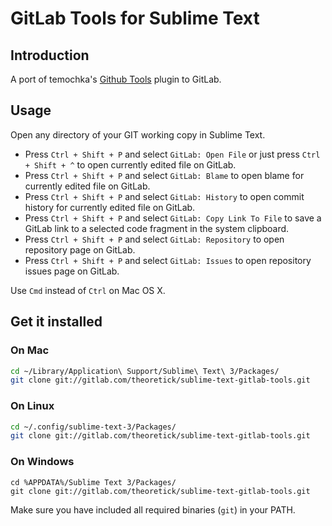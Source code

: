 # GitLab Tools for Sublime Text

## Introduction ##

A port of temochka's [Github Tools](https://github.com/temochka/sublime-text-2-github-tools) plugin to GitLab.

## Usage ##

Open any directory of your GIT working copy in Sublime Text.

* Press `Ctrl + Shift + P` and select `GitLab: Open File` or just press `Ctrl + Shift + ^` to open currently edited file on GitLab.
* Press `Ctrl + Shift + P` and select `GitLab: Blame` to open blame for currently edited file on GitLab.
* Press `Ctrl + Shift + P` and select `GitLab: History` to open commit history for currently edited file on GitLab.
* Press `Ctrl + Shift + P` and select `GitLab: Copy Link To File` to save a GitLab link to a selected code fragment in the system clipboard.
* Press `Ctrl + Shift + P` and select `GitLab: Repository` to open repository page on GitLab.
* Press `Ctrl + Shift + P` and select `GitLab: Issues` to open repository issues page on GitLab.

Use `Cmd` instead of `Ctrl` on Mac OS X.

## Get it installed ##

### On Mac ###

```bash
cd ~/Library/Application\ Support/Sublime\ Text\ 3/Packages/
git clone git://gitlab.com/theoretick/sublime-text-gitlab-tools.git
```

### On Linux ###

```bash
cd ~/.config/sublime-text-3/Packages/
git clone git://gitlab.com/theoretick/sublime-text-gitlab-tools.git
```

### On Windows ###

```
cd %APPDATA%/Sublime Text 3/Packages/
git clone git://gitlab.com/theoretick/sublime-text-gitlab-tools.git
```

Make sure you have included all required binaries (`git`) in your PATH.

